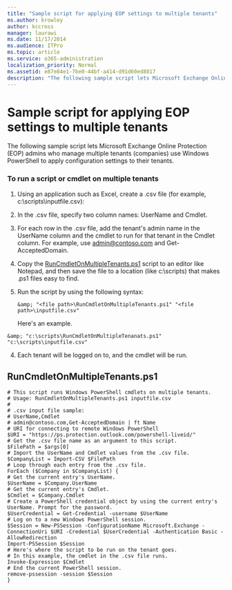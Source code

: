 ```yaml
---
title: "Sample script for applying EOP settings to multiple tenants"
ms.author: krowley
author: kccross
manager: laurawi
ms.date: 11/17/2014
ms.audience: ITPro
ms.topic: article
ms.service: o365-administration
localization_priority: Normal
ms.assetid: e87e84e1-7be0-44bf-a414-d91d60ed8817
description: "The following sample script lets Microsoft Exchange Online Protection (EOP) admins who manage multiple tenants (companies) use Windows PowerShell to apply configuration settings to their tenants."
---
```


# Sample script for applying EOP settings to multiple tenants

The following sample script lets Microsoft Exchange Online Protection (EOP) admins who manage multiple tenants (companies) use Windows PowerShell to apply configuration settings to their tenants.
  
### To run a script or cmdlet on multiple tenants

1. Using an application such as Excel, create a .csv file (for example, c:\scripts\inputfile.csv):
    
1. In the .csv file, specify two column names: UserName and Cmdlet.
    
2. For each row in the .csv file, add the tenant's admin name in the UserName column and the cmdlet to run for that tenant in the Cmdlet column. For example, use admin@contoso.com and Get-AcceptedDomain.
    
2. Copy the [RunCmdletOnMultipleTenants.ps1](sample-script-for-applying-eop-settings-to-multiple-tenants.md#RunCmdletOnMultipleTenants.ps1) script to an editor like Notepad, and then save the file to a location (like c:\scripts) that makes .ps1 files easy to find. 
    
3. Run the script by using the following syntax:
    
     `&amp; "<file path>\RunCmdletOnMultipleTenants.ps1" "<file path>\inputfile.csv"`
    
    Here's an example. 
    
  ```
  &amp; "c:\scripts\RunCmdletOnMultipleTenanats.ps1" "c:\scripts\inputfile.csv"
  ```

4. Each tenant will be logged on to, and the cmdlet will be run.
    
## RunCmdletOnMultipleTenants.ps1
<a name="RunCmdletOnMultipleTenants.ps1"> </a>

```
# This script runs Windows PowerShell cmdlets on multiple tenants.
# Usage: RunCmdletOnMultipleTenants.ps1 inputfile.csv
#  
# .csv input file sample: 
# UserName,Cmdlet
# admin@contoso.com,Get-AcceptedDomain | ft Name
# URI for connecting to remote Windows PowerShell
$URI = "https://ps.protection.outlook.com/powershell-liveid/"
# Get the .csv file name as an argument to this script.
$FilePath = $args[0]
# Import the UserName and Cmdlet values from the .csv file.
$CompanyList = Import-CSV $FilePath
# Loop through each entry from the .csv file.
ForEach ($Company in $CompanyList) {
# Get the current entry's UserName.
$UserName = $Company.UserName
# Get the current entry's Cmdlet.
$Cmdlet = $Company.Cmdlet
# Create a PowerShell credential object by using the current entry's UserName. Prompt for the password.
$UserCredential = Get-Credential -username $UserName
# Log on to a new Windows PowerShell session.
$Session = New-PSSession -ConfigurationName Microsoft.Exchange -ConnectionUri $URI -Credential $UserCredential -Authentication Basic -AllowRedirection
Import-PSSession $Session
# Here's where the script to be run on the tenant goes.
# In this example, the cmdlet in the .csv file runs.
Invoke-Expression $Cmdlet
# End the current PowerShell session.
remove-pssession -session $Session
}

```


